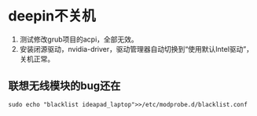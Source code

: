 # deepin不关机

1. 测试修改grub项目的acpi，全部无效。
1. 安装闭源驱动，nvidia-driver，驱动管理器自动切换到“使用默认Intel驱动”，关机正常。

## 联想无线模块的bug还在
```
sudo echo "blacklist ideapad_laptop">>/etc/modprobe.d/blacklist.conf
```
